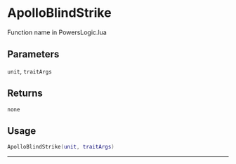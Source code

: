 # ApolloBlindStrike
Function name in PowersLogic.lua
## Parameters
`unit`, `traitArgs`
## Returns
`none`
## Usage
```lua
ApolloBlindStrike(unit, traitArgs)
```
---
